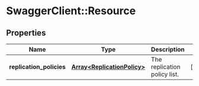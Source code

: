 # SwaggerClient::Resource

## Properties
Name | Type | Description | Notes
------------ | ------------- | ------------- | -------------
**replication_policies** | [**Array&lt;ReplicationPolicy&gt;**](ReplicationPolicy.md) | The replication policy list. | [optional] 


